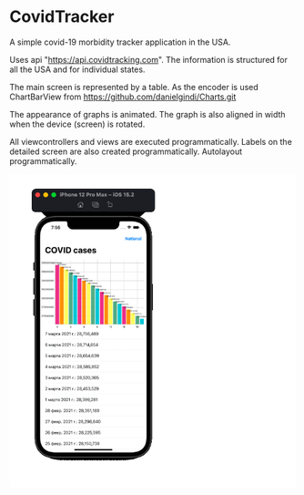 # CovidTracker

A simple covid-19 morbidity tracker application in the USA. 

Uses api "https://api.covidtracking.com". The information is structured for all the USA and for individual states.

The main screen is represented by a table. As the encoder is used ChartBarView from https://github.com/danielgindi/Charts.git

The appearance of graphs is animated. The graph is also aligned in width when the device (screen) is rotated.

All viewcontrollers and views are executed programmatically. 
Labels on the detailed screen are also created programmatically. Autolayout programmatically.

![Screenshot001](https://github.com/ClearCut3000/CovidTracker/blob/main/Screenshots/screenshots.gif?raw=true)
